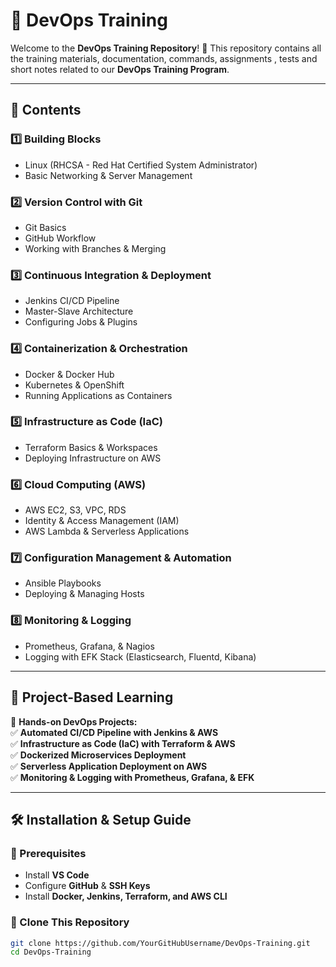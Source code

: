 # 🚀 DevOps Training   

Welcome to the **DevOps Training Repository**! 🎯 This repository contains all the training materials, documentation, commands, assignments , tests and short notes related to our **DevOps Training Program**.  

---

## 📌 **Contents**  

### **1️⃣ Building Blocks**  
- Linux (RHCSA - Red Hat Certified System Administrator)  
- Basic Networking & Server Management  

### **2️⃣ Version Control with Git**  
- Git Basics  
- GitHub Workflow  
- Working with Branches & Merging  

### **3️⃣ Continuous Integration & Deployment**  
- Jenkins CI/CD Pipeline  
- Master-Slave Architecture  
- Configuring Jobs & Plugins  

### **4️⃣ Containerization & Orchestration**  
- Docker & Docker Hub  
- Kubernetes & OpenShift  
- Running Applications as Containers  

### **5️⃣ Infrastructure as Code (IaC)**  
- Terraform Basics & Workspaces  
- Deploying Infrastructure on AWS  

### **6️⃣ Cloud Computing (AWS)**  
- AWS EC2, S3, VPC, RDS  
- Identity & Access Management (IAM)  
- AWS Lambda & Serverless Applications  

### **7️⃣ Configuration Management & Automation**  
- Ansible Playbooks  
- Deploying & Managing Hosts  

### **8️⃣ Monitoring & Logging**  
- Prometheus, Grafana, & Nagios  
- Logging with EFK Stack (Elasticsearch, Fluentd, Kibana)  

---

## 📂 **Project-Based Learning**  
🚀 **Hands-on DevOps Projects:**  
✅ **Automated CI/CD Pipeline with Jenkins & AWS**  
✅ **Infrastructure as Code (IaC) with Terraform & AWS**  
✅ **Dockerized Microservices Deployment**  
✅ **Serverless Application Deployment on AWS**  
✅ **Monitoring & Logging with Prometheus, Grafana, & EFK**  

---

## 🛠 **Installation & Setup Guide**  
### **🔹 Prerequisites**  
- Install **VS Code**  
- Configure **GitHub** & **SSH Keys**  
- Install **Docker, Jenkins, Terraform, and AWS CLI**  

### **🔹 Clone This Repository**  
```sh
git clone https://github.com/YourGitHubUsername/DevOps-Training.git
cd DevOps-Training
